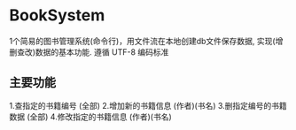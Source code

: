 # BookSystem
1个简易的图书管理系统(命令行)，用文件流在本地创建db文件保存数据, 实现(增删查改)数据的基本功能.
遵循 UTF-8 编码标准

## 主要功能
1.查指定的书籍编号 (全部)
2.增加新的书籍信息 (作者)(书名)
3.删指定编号的书籍数据 (全部)
4.修改指定的书籍信息 (作者)(书名)
